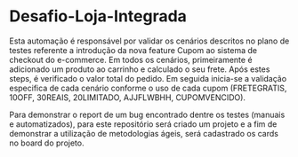 # Desafio-Loja-Integrada

Esta automação é responsável por validar os cenários descritos no plano de testes referente a introdução da nova feature Cupom ao sistema de checkout do e-commerce.
Em todos os cenários, primeiramente é adicionado um produto ao carrinho e calculado o seu frete.
Após estes steps, é verificado o valor total do pedido.
Em seguida inicia-se a validação especifica de cada cenário conforme o uso de cada cupom (FRETEGRATIS, 10OFF, 30REAIS, 20LIMITADO, AJJFLWBHH, CUPOMVENCIDO).


Para demonstrar o report de um bug encontrado dentre os testes (manuais e automatizados), para este repositório será criado um projeto e a fim de demonstrar a utilização de
metodologias ágeis, será cadastrado os cards no board do projeto.
